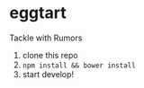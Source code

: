 eggtart
=======

Tackle with Rumors

1. clone this repo
2. `npm install && bower install`
3. start develop!
